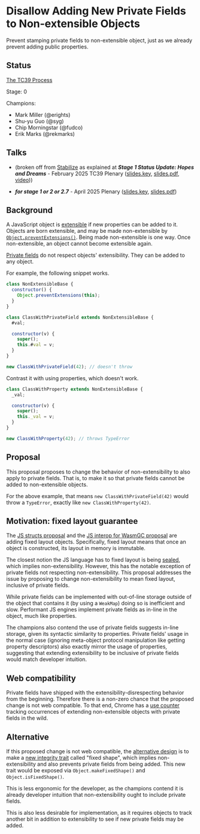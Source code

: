 # Disallow Adding New Private Fields to Non-extensible Objects

Prevent stamping private fields to non-extensible object, just as we already prevent adding public properties.

## Status

[The TC39 Process](https://tc39.es/process-document/)

Stage: 0

Champions:
- Mark Miller (@erights)
- Shu-yu Guo (@syg)
- Chip Morningstar (@fudco)
- Erik Marks (@rekmarks)

## Talks

- (broken off from [Stabilize](https://github.com/tc39/proposal-stabilize) as explained at ***Stage 1 Status Update: Hopes and Dreams*** - February 2025 TC39 Plenary ([slides.key](./stabilize-talks/stabilize-stage1-status-update.key), [slides.pdf](./stabilize-talks/stabilize-stage1-status-update.pdf), [video](https://www.youtube.com/watch?v=oMPeo4faynY&list=PLzDw4TTug5O3vIAd4IR1Gp5t_46co_dv9)))

- ***for stage 1 or 2 or 2.7*** - April 2025 Plenary ([slides.key](./no-stamping-talks/non-extensible-applies-to-private.key), [slides.pdf](./no-stamping-talks/non-extensible-applies-to-private.pdf))

## Background

A JavaScript object is [extensible](https://developer.mozilla.org/en-US/docs/Web/JavaScript/Reference/Global_Objects/Object/isExtensible) if new properties can be added to it. Objects are born extensible, and may be made non-extensible by [`Object.preventExtensions()`](https://developer.mozilla.org/en-US/docs/Web/JavaScript/Reference/Global_Objects/Object/preventExtensions). Being made non-extensible is one way. Once non-extensible, an object cannot become extensible again.

[Private fields](https://developer.mozilla.org/en-US/docs/Web/JavaScript/Reference/Classes/Private_properties) do not respect objects' extensibility. They can be added to any object.

For example, the following snippet works.

```javascript
class NonExtensibleBase {
  constructor() {
    Object.preventExtensions(this);
  }
}

class ClassWithPrivateField extends NonExtensibleBase {
  #val;

  constructor(v) {
    super();
    this.#val = v;
  }
}

new ClassWithPrivateField(42); // doesn't throw
```

Contrast it with using properties, which doesn't work.

```javascript
class ClassWithProperty extends NonExtensibleBase {
  _val;

  constructor(v) {
    super();
    this._val = v;
  }
}

new ClassWithProperty(42); // throws TypeError
```

## Proposal

This proposal proposes to change the behavior of non-extensibility to also apply to private fields. That is, to make it so that private fields cannot be added to non-extensible objects.

For the above example, that means `new ClassWithPrivateField(42)` would throw a `TypeError`, exactly like `new ClassWithProperty(42)`.

## Motivation: fixed layout guarantee

The [JS structs proposal](https://github.com/tc39/proposal-structs/) and the [JS interop for WasmGC proposal](https://github.com/WebAssembly/custom-descriptors/blob/main/proposals/custom-descriptors/Overview.md) are adding fixed layout objects. Specifically, fixed layout means that once an object is constructed, its layout in memory is immutable.

The closest notion the JS language has to fixed layout is being [sealed](https://developer.mozilla.org/en-US/docs/Web/JavaScript/Reference/Global_Objects/Object/seal), which implies non-extensibility. However, this has the notable exception of private fields not respecting non-extensibility. This proposal addresses the issue by proposing to change non-extensibility to mean fixed layout, inclusive of private fields.

While private fields can be implemented with out-of-line storage outside of the object that contains it (by using a `WeakMap`) doing so is inefficient and slow. Performant JS engines implement private fields as in-line in the object, much like properties.

The champions also contend the use of private fields suggests in-line storage, given its syntactic similarity to properties. Private fields' usage in the normal case (ignoring meta-object protocol manipulation like getting property descriptors) also exactly mirror the usage of properties, suggesting that extending extensibility to be inclusive of private fields would match developer intuition.

## Web compatibility

Private fields have shipped with the extensibility-disrespecting behavior from the beginning. Therefore there is a non-zero chance that the proposed change is not web compatible. To that end, Chrome has a [use counter](https://chromestatus.com/metrics/feature/timeline/popularity/5209) tracking occurrences of extending non-extensible objects with private fields in the wild.

## Alternative

If this proposed change is not web compatible, the [alternative design](https://github.com/tc39/proposal-stabilize) is to make a [new integrity trait](https://www.youtube.com/watch?v=oMPeo4faynY&list=PLzDw4TTug5O3vIAd4IR1Gp5t_46co_dv9) called "fixed shape", which implies non-extensibility and also prevents private fields from being added. This new trait would be exposed via `Object.makeFixedShape()` and `Object.isFixedShape()`.

This is less ergonomic for the developer, as the champions contend it is already developer intuition that non-extensibility ought to include private fields.

This is also less desirable for implementation, as it requires objects to track another bit in addition to extensibility to see if new private fields may be added.
